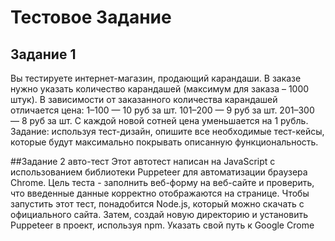 # Тестовое Задание

## Задание 1 
Вы тестируете интернет-магазин, продающий карандаши. 
В заказе нужно указать количество карандашей (максимум для заказа – 1000 штук). В зависимости от заказанного количества 
карандашей отличается цена:
1–100 — 10 руб за шт.
101–200 — 9 руб за шт.
201–300 — 8 руб за шт.
С каждой новой сотней цена уменьшается на 1 рубль. Задание: используя тест-дизайн, опишите
все необходимые тест-кейсы, которые будут максимально покрывать описанную
функциональность.

##Задание 2 авто-тест
Этот автотест написан на JavaScript с использованием библиотеки Puppeteer для автоматизации браузера Chrome. 
Цель теста - заполнить веб-форму на веб-сайте и проверить, что введенные данные корректно отображаются на странице.
Чтобы запустить этот тест, понадобится Node.js, который можно скачать с официального сайта. Затем, создай новую директорию и установить 
Puppeteer в проект, используя npm.
Указать свой путь к Google Crome
